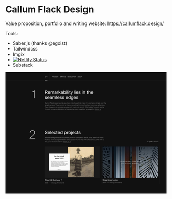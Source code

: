 # Callum Flack Design

Value proposition, portfolio and writing website: https://callumflack.design/

Tools:

* Saber.js (thanks @egoist)
* Tailwindcss
* Imgix
* [![Netlify Status](https://api.netlify.com/api/v1/badges/0db19891-49a0-488a-8adf-e738e49637d7/deploy-status)](https://app.netlify.com/sites/cfd/deploys)
* Substack

![Project screen-shot](v7-1907-suisse-swiss.jpg?raw=true "Project screen-shot")
